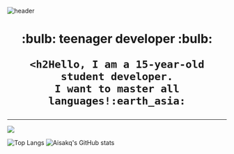 ![header](https://capsule-render.vercel.app/api?type=waving&color=auto&height=300&section=header&text=Welcome%20!&fontSize=100)

<div align="center">
  <h1>:bulb:  teenager developer  :bulb:
  
    <h2Hello, I am a 15-year-old student developer.
    I want to master all languages!:earth_asia:
  
</div>

---

<a href="https://discord.gg/x9hwwmGQze" target="_blank"><img src="https://img.shields.io/badge/Discord Server-5865F2?style=flat&logo=Discord&logoColor=white"/></a>

![Top Langs](https://github-readme-stats.vercel.app/api/top-langs/?username=Aisakq&layout=compact)
![Aisakq's GitHub stats](https://github-readme-stats.vercel.app/api?username=Aisakq&theme=default&show_icons=true)
